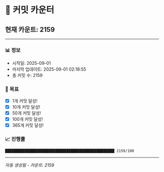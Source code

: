 # 🔢 커밋 카운터

## 현재 카운트: 2159

---

### 📊 정보
- 시작일: 2025-09-01
- 마지막 업데이트: 2025-09-01 02:18:55
- 총 커밋 수: 2159

### 🎯 목표
- [x] 1개 커밋 달성!
- [x] 10개 커밋 달성!
- [x] 50개 커밋 달성!
- [x] 100개 커밋 달성!
- [x] 365개 커밋 달성!

### 📈 진행률
```
██████████████████████████████████████████████████ 2159/100
```

---
*자동 생성됨 - 카운트: 2159*
